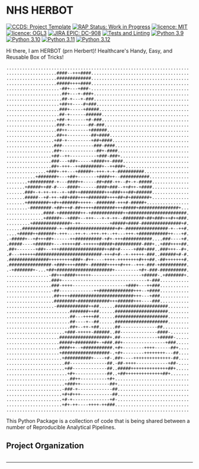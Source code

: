 # NHS HERBOT

[![CCDS: Project Template](https://img.shields.io/badge/CCDS-Project%20template-328F97?logo=cookiecutter)](https://cookiecutter-data-science.drivendata.org/ "cookiecutter-data-science")
[![RAP Status: Work in Progress](https://img.shields.io/badge/RAP_Status-WIP-red)](https://nhsdigital.github.io/rap-community-of-practice/introduction_to_RAP/levels_of_RAP/ "WIP RAP")
[![licence: MIT](https://img.shields.io/badge/Licence-MIT-yellow.svg)](https://opensource.org/licenses/MIT "MIT License")
[![licence: OGL3](https://img.shields.io/badge/Licence-OGL3-darkgrey "licence: Open Government Licence 3")](https://www.nationalarchives.gov.uk/doc/open-government-licence/version/3/)
[![JIRA EPIC: DC-908](https://img.shields.io/badge/JIRA-DC--908-purple?link=https%3A%2F%2Fnhsd-jira.digital.nhs.uk%2Fbrowse%2FDC-908)](https://nhsd-jira.digital.nhs.uk/browse/DC-908 "DC-908")
[![Tests and Linting](https://github.com/nhsengland/nhs_herbot/actions/workflows/python-package.yml/badge.svg?branch=main)](https://github.com/nhsengland/nhs_herbot/actions/workflows/python-package.yml)
[![Python 3.9](https://img.shields.io/badge/Python-3.9-blue)](https://www.python.org/downloads/release/python-390/)
[![Python 3.10](https://img.shields.io/badge/Python-3.10-blue)](https://www.python.org/downloads/release/python-3100/)
[![Python 3.11](https://img.shields.io/badge/Python-3.11-blue)](https://www.python.org/downloads/release/python-3110/)
[![Python 3.12](https://img.shields.io/badge/Python-3.12-blue)](https://www.python.org/downloads/release/python-3120/)

Hi there, I am HERBOT (prn Herbert)! Healthcare's Handy, Easy, and Reusable Box of Tricks!

``` ascii
.....................................................................
...................####--+++####.....................................
...................#############.....................................
...................#####++++####.....................................
....................-##+---+###-.....................................
.....................##+---+-###+....................................
.....................##-+---+-###....................................
....................+##++----#+###...................................
....................###+-----+#####..................................
....................##-+------######.................................
...................+##-+------+#-###.................................
...................###-+-------##-###................................
...................##++--------+######...............................
...................##++---------##+####..............................
..................+##-+---------+##+####.............................
..................###------------###-####............................
..................##+-------------##+-####...........................
.................+##--++----------+###-###+..........................
.................###---+##+-----+####++-####.........................
.................##+-+++--++########+--++###+........................
...............+###+-++---+#####+-+++-+-+-##########.................
...........+#######+---+##+-------+####++--###########...............
........+#########-+---####++-----##+###-++--#+-+-#####..............
.......+#####++##-#----####+------####+###--++#++-+####..............
.......###+-+-++-++--+-+##++#########+++###+++##+######..............
.......#####--+#-++-+##+###++++#######++++##+#+#######+..............
.......+########++#++######+++++--#######-+++#-#####+................
........-########-+##+++#-##+++++########+++#####+###############+...
..............####-+########++-+############++######################.
..............+#####+--+###+--+++---+-+-++--########+##+###+++#++###.
.........+##############+-++-----------+#####+####-###############+#.
......#############-+-+##################+#+-################-+--++#.
....+#####++######+-+++---++-+--+++-++--++---+++-+###########++---+#.
.-#####+--+#+++##+------++##########-+#+-+++###########....###----+#.
.#####----+######+---+++++##-++++++#####+##########-###+..+###++++##.
.##+-------+##+--+++#################++##+#-----+###+###..###+++--#+.
.#---++++++#########################-+++#+#--+-+++++-###..######+#-#.
.###############+++++++++###+-#++----++++-++++++++#+++##.-##+++++++#.
.################-+###++++####+-######+++++#+++--+++-###-+##########.
.-+#######+-...+##+#####################+---------+#+-###-##########.
................-##+++####++++++-------------------+#####-.+#######+.
.................###+--------------------------------+-###...........
.................###-++++--------------------+###+---++###...........
.................-##-------------++#############+++--+####...........
..................##++++########################+++---+###...........
..................########+############+++######+++----###...........
..................-############++##......####################........
........................#######++##......####################........
........................##---++++##......####################........
........................##----+--##......####################........
........................##+--++-+##......##--------------##..........
......................+###-+++++-######..##--------------####-.......
....................###################+.##--------------+#####-.....
....................#####+########+-+###.##+----------------+###.....
....................####++--+###########.+#+--------++++------##+....
....................+##################-.+#+--------++++++++---##....
.....................+##########+----+#-.##+----++++++++++++++-##....
......................##--------------##.-##-++++------------+##-....
......................+##-------------##..#####++++++++++++++##+.....
.......................+#+------------##..+##++++++++++++++##+.......
........................##++----------+#+............................
......................+###++-----------##+...........................
.....................-###-+-------------##...........................
.....................+#+#+++------------##...........................
.....................+#-+--------------+#-...........................
.....................+#+-++----++++-++###............................
.....................................................................
```

This Python Package is a collection of code that is being shared between a number of Reproducible
Analytical Pipelines.

## Project Organization

```

```

--------

